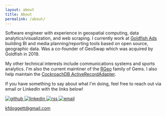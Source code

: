 ```yaml
---
layout: about
title: About
permalink: /about/
---
```

<p>
Software engineer with experience in geospatial computing, data
analytics/visualization, and web scraping. I currently work at
<a href="https://www.goldfishads.com" target="_blank"
    >Goldfish Ads</a
>
building BI and media planning/reporting tools based on open source,
geographic data. Was a co-founder of GeoSwap which was acquired by
Goldfish in 2019.
</p>
<p>
My other technical interests include communications systems and
sports analytics. I'm also the current maintiner of the
<a href="https://github.com/rgeo" target="_blank"> RGeo</a> family
of Gems. I also help maintain the <a href="https://github.com/cockroachdb/activerecord-cockroachdb-adapter" target="_blank">CockroachDB ActiveRecordAdapter</a>.
</p>

If you have something to say about what I'm doing, feel free to reach out via email or LinkedIn with the links below!


<div class="links">
    <a href="https://www.github.com/keithdoggett" target="_blank">
        <img src="/assets/images/github.svg" alt="github">
    </a>
    <a href="https://www.linkedin.com/in/keith-doggett-a7178099" target="_blank">
        <img src="/assets/images/linkedin.svg" alt="linkedin">
    </a>
    <a href="{{site.url}}/feed.xml">
        <img src="/assets/images/rss.svg" alt="rss">
    </a>
    <a href="mailto:kfdoggett@gmail.com">
        <img src="/assets/images/email.svg" alt="email">
        <p>kfdoggett@gmail.com</p>
    </a>
</div>
